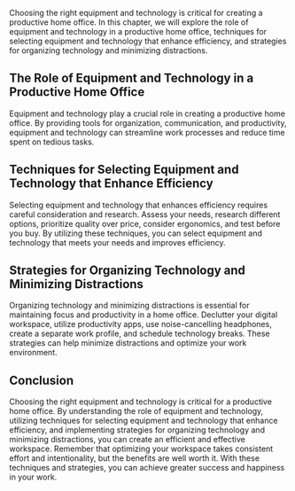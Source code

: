 
Choosing the right equipment and technology is critical for creating a productive home office. In this chapter, we will explore the role of equipment and technology in a productive home office, techniques for selecting equipment and technology that enhance efficiency, and strategies for organizing technology and minimizing distractions.

The Role of Equipment and Technology in a Productive Home Office
----------------------------------------------------------------

Equipment and technology play a crucial role in creating a productive home office. By providing tools for organization, communication, and productivity, equipment and technology can streamline work processes and reduce time spent on tedious tasks.

Techniques for Selecting Equipment and Technology that Enhance Efficiency
-------------------------------------------------------------------------

Selecting equipment and technology that enhances efficiency requires careful consideration and research. Assess your needs, research different options, prioritize quality over price, consider ergonomics, and test before you buy. By utilizing these techniques, you can select equipment and technology that meets your needs and improves efficiency.

Strategies for Organizing Technology and Minimizing Distractions
----------------------------------------------------------------

Organizing technology and minimizing distractions is essential for maintaining focus and productivity in a home office. Declutter your digital workspace, utilize productivity apps, use noise-cancelling headphones, create a separate work profile, and schedule technology breaks. These strategies can help minimize distractions and optimize your work environment.

Conclusion
----------

Choosing the right equipment and technology is critical for a productive home office. By understanding the role of equipment and technology, utilizing techniques for selecting equipment and technology that enhance efficiency, and implementing strategies for organizing technology and minimizing distractions, you can create an efficient and effective workspace. Remember that optimizing your workspace takes consistent effort and intentionality, but the benefits are well worth it. With these techniques and strategies, you can achieve greater success and happiness in your work.
